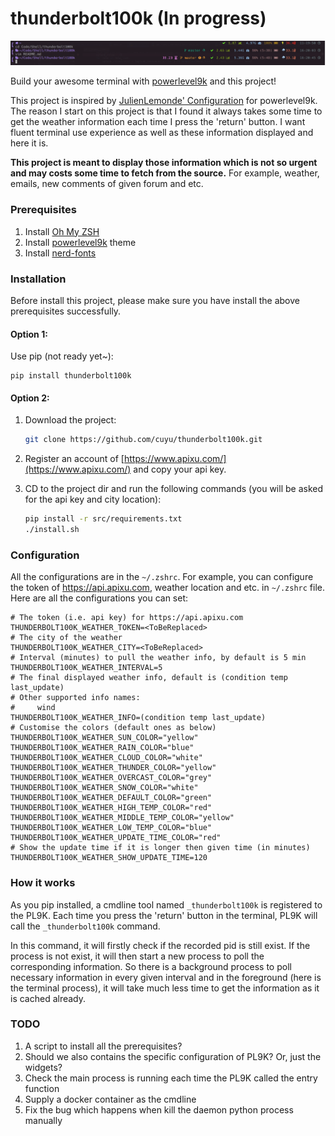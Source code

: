 # thunderbolt100k (In progress)

![screenshot](/screenshot.png)

Build your awesome terminal with [powerlevel9k](https://github.com/bhilburn/powerlevel9k) and this project!

This project is inspired by [JulienLemonde' Configuration](https://github.com/bhilburn/powerlevel9k/wiki/Show-Off-Your-Config#julienlemonde-configuration) for powerlevel9k. The reason I start on this project is that I found it always takes some time to get the weather information each time I press the 'return' button. I want fluent terminal use experience as well as these information displayed and here it is.

**This project is meant to display those information which is not so urgent and may costs some time to fetch from the source.** For example, weather, emails, new comments of given forum and etc.

### Prerequisites

1. Install [Oh My ZSH](http://ohmyz.sh/)
2. Install [powerlevel9k](https://github.com/bhilburn/powerlevel9k) theme
3. Install [nerd-fonts](https://github.com/ryanoasis/nerd-fonts)

### Installation

Before install this project, please make sure you have install the above prerequisites successfully.

#### Option 1:

Use pip (not ready yet~):

```
pip install thunderbolt100k
```

#### Option 2:

1. Download the project:

   ```bash
   git clone https://github.com/cuyu/thunderbolt100k.git
   ```

2. Register an account of [https://www.apixu.com/](https://www.apixu.com/) and copy your api key.

3. CD to the project dir and run the following commands (you will be asked for the api key and city location):

   ```bash
   pip install -r src/requirements.txt
   ./install.sh
   ```

### Configuration

All the configurations are in the `~/.zshrc`. For example, you can configure the token of https://api.apixu.com, weather location and etc. in `~/.zshrc` file. Here are all the configurations you can set:

```shell
# The token (i.e. api key) for https://api.apixu.com
THUNDERBOLT100K_WEATHER_TOKEN=<ToBeReplaced>
# The city of the weather
THUNDERBOLT100K_WEATHER_CITY=<ToBeReplaced>
# Interval (minutes) to pull the weather info, by default is 5 min
THUNDERBOLT100K_WEATHER_INTERVAL=5
# The final displayed weather info, default is (condition temp last_update)
# Other supported info names:
#     wind 
THUNDERBOLT100K_WEATHER_INFO=(condition temp last_update)
# Customise the colors (default ones as below)
THUNDERBOLT100K_WEATHER_SUN_COLOR="yellow"
THUNDERBOLT100K_WEATHER_RAIN_COLOR="blue"
THUNDERBOLT100K_WEATHER_CLOUD_COLOR="white"
THUNDERBOLT100K_WEATHER_THUNDER_COLOR="yellow"
THUNDERBOLT100K_WEATHER_OVERCAST_COLOR="grey"
THUNDERBOLT100K_WEATHER_SNOW_COLOR="white"
THUNDERBOLT100K_WEATHER_DEFAULT_COLOR="green"
THUNDERBOLT100K_WEATHER_HIGH_TEMP_COLOR="red"
THUNDERBOLT100K_WEATHER_MIDDLE_TEMP_COLOR="yellow"
THUNDERBOLT100K_WEATHER_LOW_TEMP_COLOR="blue"
THUNDERBOLT100K_WEATHER_UPDATE_TIME_COLOR="red"
# Show the update time if it is longer then given time (in minutes)
THUNDERBOLT100K_WEATHER_SHOW_UPDATE_TIME=120
```

### How it works

As you pip installed, a cmdline tool named `_thunderbolt100k` is registered to the PL9K. Each time you press the 'return' button in the terminal, PL9K will call the `_thunderbolt100k` command.

In this command, it will firstly check if the recorded pid is still exist. If the process is not exist, it will then start a new process to poll the corresponding information. So there is a background process to poll necessary information in every given interval and in the foreground (here is the terminal process), it will take much less time to get the information as it is cached already.

### TODO

1. A script to install all the prerequisites?
2. Should we also contains the specific configuration of PL9K? Or, just the widgets?
3. Check the main process is running each time the PL9K called the entry function
4. Supply a docker container as the cmdline
5. Fix the bug which happens when kill the daemon python process manually